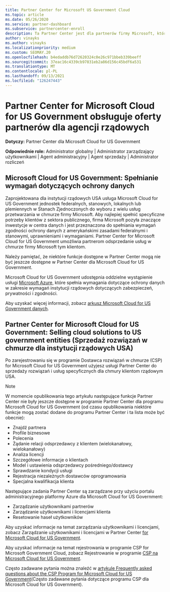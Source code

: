 ```yaml
---
title: Partner Center for Microsoft US Government Cloud
ms.topic: article
ms.date: 05/26/2020
ms.service: partner-dashboard
ms.subservice: partnercenter-enroll
description: Ta Partner Center jest dla partnerów firmy Microsoft, którzy oferują rozwiązania firmy Microsoft w chmurze klientom pracującym z agencjami rządowymi w Stany Zjednoczone.
author: vinayks
ms.author: vinayks
ms.localizationpriority: medium
ms.custom: SEOMAY.20
ms.openlocfilehash: b4edaddb76d72620324c0e26c971bbeb339beeff
ms.sourcegitcommit: 37eac16c4339cb97831eb2a86d156c45bdf6a531
ms.translationtype: MT
ms.contentlocale: pl-PL
ms.lasthandoff: 09/13/2021
ms.locfileid: "126247443"
---
```

# <a name="partner-center-for-microsoft-cloud-for-us-government-supports-partner-offers-to-government-agencies"></a>Partner Center for Microsoft Cloud for US Government obsługuje oferty partnerów dla agencji rządowych

**Dotyczy:** Partner Center dla Microsoft Cloud for US Government

**Odpowiednie role:** Administrator globalny | Administrator zarządzający użytkownikami | Agent administracyjny | Agent sprzedaży | Administrator rozliczeń

## <a name="microsoft-cloud-for-us-government-meeting-data-protection-requirements"></a>Microsoft Cloud for US Government: Spełnianie wymagań dotyczących ochrony danych

Zaprojektowana dla instytucji rządowych USA usługa Microsoft Cloud for US Government jednostek federalnych, stanowych, lokalnych lub plemiennych w Stanach Zjednoczonych do wyboru z wielu usług przetwarzania w chmurze firmy Microsoft. Aby najlepiej spełnić specyficzne potrzeby klientów z sektora publicznego, firma Microsoft pozyła znaczące inwestycje w centra danych i jest przeznaczona do spełniania wymagań zgodności ochrony danych z amerykańskimi zasadami federalnymi i stanowymi, uprawnieniami i wymaganiami. Partner Center for Microsoft Cloud for US Government umożliwia partnerom odsprzedanie usług w chmurze firmy Microsoft tym klientom.

Należy pamiętać, że niektóre funkcje dostępne w Partner Center mogą nie być jeszcze dostępne w Partner Center dla Microsoft Cloud for US Government.

Microsoft Cloud for US Government udostępnia oddzielne wystąpienie usługi [Microsoft Azure,](https://azure.microsoft.com/overview/clouds/government/) które spełnia wymagania dotyczące ochrony danych w zakresie wymagań instytucji rządowych dotyczących zabezpieczeń, prywatności i zgodności. 

Aby uzyskać więcej informacji, zobacz [arkusz Microsoft Cloud for US Government danych](https://download.microsoft.com/download/C/9/C/C9CA3002-DFC4-4ADA-841F-DF42AEC042FB/Microsoft_Azure_Government_Datasheet_EN_US.PDF).

## <a name="partner-center-for-microsoft-cloud-for-us-government-selling-cloud-solutions-to-us-government-entities"></a>Partner Center for Microsoft Cloud for US Government: Selling cloud solutions to US government entities (Sprzedaż rozwiązań w chmurze dla instytucji rządowych USA)

Po zarejestrowaniu się w programie Dostawca rozwiązań w chmurze (CSP) for Microsoft Cloud for US Government użyjesz usługi Partner Center do sprzedaży rozwiązań i usług specyficznych dla chmury klientom rządowym USA. 

> [!NOTE]  
> W momencie opublikowania tego artykułu następujące funkcje Partner Center nie były jeszcze dostępne w programie Partner Center dla programu Microsoft Cloud for US Government (od czasu opublikowania niektóre funkcje mogą zostać dodane do programu Partner Center i ta lista może być obecnie):

- Znajdź partnera
- Profile biznesowe
- Polecenia
- Żądanie relacji odsprzedawcy z klientem (wielokanałowy, wielokanałowy)
- Analiza licencji
- Szczegółowe informacje o klientach
- Model i ustawienia odsprzedawcy pośredniego/dostawcy
- Sprawdzanie kondycji usługi
- Rejestracja niezależnych dostawców oprogramowania
- Specjalna kwalifikacja klienta

Następujące zadania Partner Center są zarządzane przy użyciu portalu administracyjnego platformy Azure dla Microsoft Cloud for US Government: 

- Zarządzanie użytkownikami partnerów
- Zarządzanie użytkownikami i licencjami klienta
- Resetowanie haseł użytkowników

Aby uzyskać informacje na temat zarządzania użytkownikami i licencjami, zobacz Zarządzanie użytkownikami i licencjami w Partner Center [for Microsoft Cloud for US Government](user-management-in-partner-center-for-microsoft-us-govt-cloud.md).

Aby uzyskać informacje na temat rejestrowania w programie CSP for Microsoft Government Cloud, zobacz Rejestrowanie w programie [CSP na Microsoft Cloud for US Government](enroll-in-csp-for-microsoft-us-govt-cloud.md).

Często zadawane pytania można znaleźć w [artykule Frequently asked questions about the CSP Program for Microsoft Cloud for US Government](faq-for-us-govt-cloud.yml)(Często zadawane pytania dotyczące programu CSP dla Microsoft Cloud for US Government).
